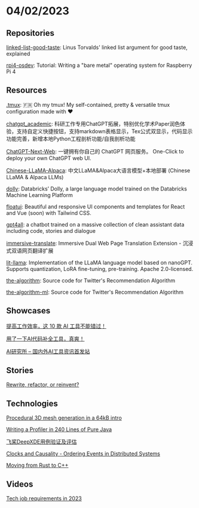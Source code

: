 # 04/02/2023

## Repositories
[linked-list-good-taste](https://github.com/mkirchner/linked-list-good-taste): Linus Torvalds' linked list argument for good taste, explained

[rpi4-osdev](https://github.com/isometimes/rpi4-osdev): Tutorial: Writing a "bare metal" operating system for Raspberry Pi 4

## Resources
[.tmux](https://github.com/gpakosz/.tmux): 🇫🇷 Oh my tmux! My self-contained, pretty & versatile tmux configuration made with ❤️

[chatgpt_academic](https://github.com/binary-husky/chatgpt_academic): 科研工作专用ChatGPT拓展，特别优化学术Paper润色体验，支持自定义快捷按钮，支持markdown表格显示，Tex公式双显示，代码显示功能完善，新增本地Python工程剖析功能/自我剖析功能

[ChatGPT-Next-Web](https://github.com/Yidadaa/ChatGPT-Next-Web): 一键拥有你自己的 ChatGPT 网页服务。 One-Click to deploy your own ChatGPT web UI.

[Chinese-LLaMA-Alpaca](https://github.com/ymcui/Chinese-LLaMA-Alpaca): 中文LLaMA&Alpaca大语言模型+本地部署 (Chinese LLaMA & Alpaca LLMs)

[dolly](https://github.com/databrickslabs/dolly): Databricks’ Dolly, a large language model trained on the Databricks Machine Learning Platform

[floatui](https://github.com/MarsX-dev/floatui): Beautiful and responsive UI components and templates for React and Vue (soon) with Tailwind CSS.

[gpt4all](https://github.com/nomic-ai/gpt4all): a chatbot trained on a massive collection of clean assistant data including code, stories and dialogue

[immersive-translate](https://github.com/immersive-translate/immersive-translate): Immersive Dual Web Page Translation Extension - 沉浸式双语网页翻译扩展

[lit-llama](https://github.com/Lightning-AI/lit-llama): Implementation of the LLaMA language model based on nanoGPT. Supports quantization, LoRA fine-tuning, pre-training. Apache 2.0-licensed.

[the-algorithm](https://github.com/twitter/the-algorithm): Source code for Twitter's Recommendation Algorithm

[the-algorithm-ml](https://github.com/twitter/the-algorithm-ml): Source code for Twitter's Recommendation Algorithm

## Showcases
[提高工作效率，这 10 款 AI 工具不能错过！](https://mp.weixin.qq.com/s/TT2y80WxFd0ZipXTli0P5A)

[用了一下AI代码补全工具，真爽！](https://juejin.cn/post/7216992973418217533)

[AI研究所 – 国内外AI工具资讯首发站](https://www.aiyjs.com/)

## Stories
[Rewrite, refactor, or reinvent?](https://herbcaudill.com/words/20190219-rewrite-refactor-reinvent)

## Technologies
[Procedural 3D mesh generation in a 64kB intro](https://www.ctrl-alt-test.fr/2023/procedural-3d-mesh-generation-in-a-64kb-intro/)

[Writing a Profiler in 240 Lines of Pure Java](https://mostlynerdless.de/blog/2023/03/27/writing-a-profiler-in-240-lines-of-pure-java/)

[飞桨DeepXDE用例验证及评估](https://juejin.cn/post/7215454015714983991)

[Clocks and Causality - Ordering Events in Distributed Systems](https://www.exhypothesi.com/clocks-and-causality/)

[Moving from Rust to C++](https://raphlinus.github.io/rust/2023/04/01/rust-to-cpp.html)

## Videos
[Tech job requirements in 2023](https://www.youtube.com/watch?v=6KefznccsY0)
